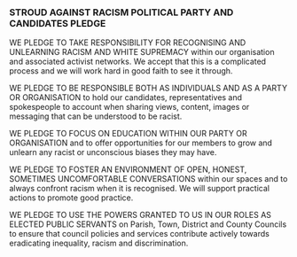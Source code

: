 ### STROUD AGAINST RACISM POLITICAL PARTY AND CANDIDATES PLEDGE

WE PLEDGE TO TAKE RESPONSIBILITY FOR RECOGNISING AND UNLEARNING RACISM AND WHITE SUPREMACY within our organisation and associated activist networks. We accept that this is a complicated process and we will work hard in good faith to see it through.

WE PLEDGE TO BE RESPONSIBLE BOTH AS INDIVIDUALS AND AS A PARTY OR ORGANISATION to hold our candidates, representatives and spokespeople to account when sharing views, content, images or messaging that can be understood to be racist.

WE PLEDGE TO FOCUS ON EDUCATION WITHIN OUR PARTY OR ORGANISATION and to offer opportunities for our members to grow and unlearn any racist or unconscious biases they may have.

WE PLEDGE TO FOSTER AN ENVIRONMENT OF OPEN, HONEST, SOMETIMES UNCOMFORTABLE CONVERSATIONS within our spaces and to always confront racism when it is recognised. We will support practical actions to promote good practice.

WE PLEDGE TO USE THE POWERS GRANTED TO US IN OUR ROLES AS ELECTED PUBLIC SERVANTS on Parish, Town, District and County Councils to ensure that council policies and services contribute actively towards eradicating inequality, racism and discrimination.
